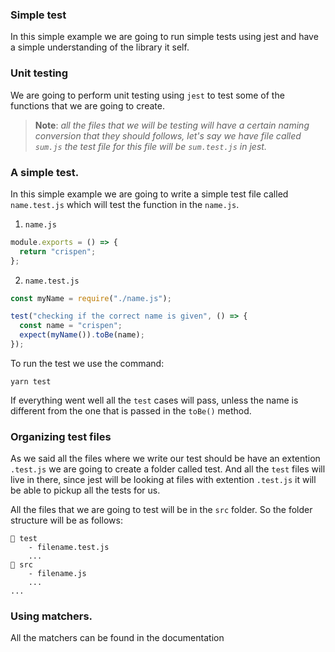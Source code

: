 ### Simple test

In this simple example we are going to run simple tests using jest and have a simple understanding of the library it self.

### Unit testing

We are going to perform unit testing using `jest` to test some of the functions that we are going to create.

> **Note**: _all the files that we will be testing will have a certain naming conversion that they should follows, let's say we have file called `sum.js` the test file for this file will be `sum.test.js` in jest._

### A simple test.

In this simple example we are going to write a simple test file called `name.test.js` which will test the function in the `name.js`.

1. `name.js`

```js
module.exports = () => {
  return "crispen";
};
```

2. `name.test.js`

```js
const myName = require("./name.js");

test("checking if the correct name is given", () => {
  const name = "crispen";
  expect(myName()).toBe(name);
});
```

To run the test we use the command:

```shell
yarn test
```

If everything went well all the `test` cases will pass, unless the name is different from the one that is passed in the `toBe()` method.

### Organizing test files

As we said all the files where we write our test should be have an extention `.test.js` we are going to create a folder called test. And all the `test` files will live in there, since jest will be looking at files with extention `.test.js` it will be able to pickup all the tests for us.

All the files that we are going to test will be in the `src` folder. So the folder structure will be as follows:

```
📁 test
    - filename.test.js
    ...
📁 src
    - filename.js
    ...
...
```

### Using matchers.

All the matchers can be found in the documentation
